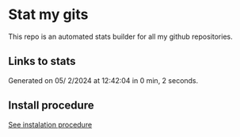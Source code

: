 # Stat my gits

This repo is an automated stats builder for all my github repositories.

## Links to stats


Generated on 05/ 2/2024 at 12:42:04 in 0 min, 2 seconds.

## Install procedure

[See instalation procedure](./src/install.md)

